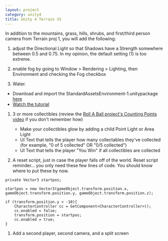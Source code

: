 ```yaml
---
layout: project
category: unity4
title: Unity 4 Terrain V2
---
```


In addition to the mountains, grass, hills, shrubs, and first/third person camera from Terrain proj 1, you will add the following:

1. adjust the Directional Light so that Shadows have a Strength somewhere between 0.5 and 0.75. In my opinion, the default setting (1) is too extreme.

1. enable fog by going to Window > Rendering > Lighting, then Environment and checking the Fog checkbox

1. Water. 
  - Download and import the StandardAssetsEnvironment-1.unitypackage [here](https://drive.google.com/file/d/1ZiD5ciOV3FJYJeR0d_1hB1gYZYGakO-l/view?usp=sharing)
  - [Watch the tutorial](https://drive.google.com/open?id=1o_n-_BgOu_1RtUqavS9ubGz63pca5R0V)


1. 3 or more collectibles (review the [Roll A Ball project's Counting Points video](https://drive.google.com/drive/u/0/folders/1Ty6SYENccamq1nSBsfRZE4daQkKmZIZr) if you don't remember how)
    - Make your collectibles glow by adding a child Point Light or Area Light
    - UI Text that tells the player how many collectables they've collected (for example, "0 of 5 collected" OR "0/5 collected")
    - UI Text that tells the player "You Win" if all collectibles are collected


1. A reset script, just in case the player falls off of the world. Reset script reminder... you only need these few lines of code. You should know where to put these by now.


```
private Vector3 startpos;

startpos = new Vector3(gameObject.transform.position.x, gameObject.transform.position.y, gameObject.transform.position.z);

if (transform.position.y < -10){
    CharacterController cc = GetComponent<CharacterController>();
    cc.enabled = false;
    transform.position = startpos;
    cc.enabled = true;
} 
```

1. Add a second player, second camera, and a split screen
